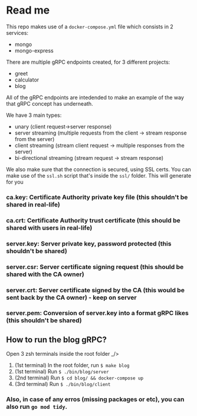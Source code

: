 # Read me

This repo makes use of a `docker-compose.yml` file which consists in 2 services:

- mongo
- mongo-express

There are multiple gRPC endpoints created, for 3 different projects:

- greet
- calculator
- blog

All of the gRPC endpoints are intedended to make an example of the way that gRPC concept has underneath.

We have 3 main types:

- unary (client request->server response)
- server streaming (multiple requests from the client -> stream response from the server)
- client streaming (stream client request -> multiple responses from the server)
- bi-directional streaming (stream request -> stream response)

We also make sure that the connection is secured, using SSL certs.
You can make use of the `ssl.sh` script that's inside the `ssl/` folder. This will generate for you

### ca.key: Certificate Authority private key file (this shouldn't be shared in real-life)

### ca.crt: Certificate Authority trust certificate (this should be shared with users in real-life)

### server.key: Server private key, password protected (this shouldn't be shared)

### server.csr: Server certificate signing request (this should be shared with the CA owner)

### server.crt: Server certificate signed by the CA (this would be sent back by the CA owner) - keep on server

### server.pem: Conversion of server.key into a format gRPC likes (this shouldn't be shared)

## How to run the blog gRPC?

Open 3 zsh terminals inside the root folder \_/>

1. (1st terminal) In the root folder, run `$ make blog`
2. (1st terminal) Run `$ ./bin/blog/server`
3. (2nd terminal) Run `$ cd blog/ && docker-compose up`
4. (3rd terminal) Run `$ ./bin/blog/client`

### Also, in case of any erros (missing packages or etc), you can also run `go mod tidy`.
